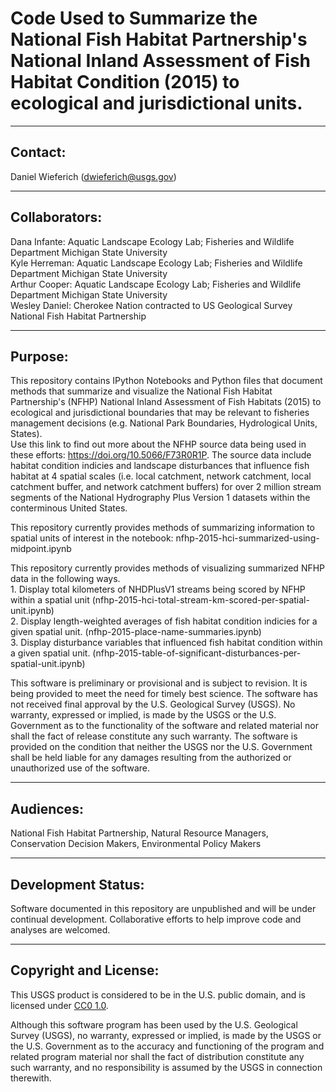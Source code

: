 Code Used to Summarize the National Fish Habitat Partnership's National Inland Assessment of Fish Habitat Condition (2015) 
to ecological and jurisdictional units.
===============================================================================================================

-----------
Contact:
-----------
Daniel Wieferich (dwieferich@usgs.gov)


-----------
Collaborators:
-----------
Dana Infante: Aquatic Landscape Ecology Lab; Fisheries and Wildlife Department Michigan State University		  
Kyle Herreman: Aquatic Landscape Ecology Lab; Fisheries and Wildlife Department Michigan State University		  
Arthur Cooper: Aquatic Landscape Ecology Lab; Fisheries and Wildlife Department Michigan State University		  
Wesley Daniel: Cherokee Nation contracted to US Geological Survey		  
National Fish Habitat Partnership 		



-----------
Purpose:
-----------
This repository contains IPython Notebooks and Python files that document methods that summarize and visualize the National Fish Habitat Partnership's (NFHP) National Inland Assessment of Fish Habitats (2015)
to ecological and jurisdictional boundaries that may be relevant to fisheries management decisions (e.g. National Park Boundaries, Hydrological Units, States).  
Use this link to find out more about the NFHP source data being used in these efforts: https://doi.org/10.5066/F73R0R1P.  The source data include habitat condition indicies and landscape disturbances that influence
fish habitat at 4 spatial scales (i.e. local catchment, network catchment, local catchment buffer, and network catchment buffers) for over 2 million stream segments of the National Hydrography Plus Version 1 datasets within 
the conterminous United States. 

This repository currently provides methods of summarizing information to spatial units of interest in the notebook: nfhp-2015-hci-summarized-using-midpoint.ipynb	  	  

This repository currently provides methods of visualizing summarized NFHP data in the following ways.	  
	1. Display total kilometers of NHDPlusV1 streams being scored by NFHP within a spatial unit (nfhp-2015-hci-total-stream-km-scored-per-spatial-unit.ipynb)	  
	2. Display length-weighted averages of fish habitat condition indicies for a given spatial unit. (nfhp-2015-place-name-summaries.ipynb)	  
	3. Display disturbance variables that influenced fish habitat condition within a given spatial unit. (nfhp-2015-table-of-significant-disturbances-per-spatial-unit.ipynb)	  



This software is preliminary or provisional and is subject to revision. It is being provided to meet the need for timely best science. 
The software has not received final approval by the U.S. Geological Survey (USGS). 
No warranty, expressed or implied, is made by the USGS or the U.S. Government as to the functionality of the software and related material nor shall the fact of release constitute any such warranty. 
The software is provided on the condition that neither the USGS nor the U.S. Government shall be held liable for any damages resulting from the authorized or unauthorized use of the software. 

-----------
Audiences:
-----------
National Fish Habitat Partnership, Natural Resource Managers, Conservation Decision Makers, Environmental Policy Makers


-----------
Development Status:
-------------------
Software documented in this repository are unpublished and will be under continual development.  Collaborative efforts to help improve code and analyses are welcomed.


----------------------
Copyright and License:
---------------------
This USGS product is considered to be in the U.S. public domain, and is licensed under
[CC0 1.0](https://creativecommons.org/publicdomain/zero/1.0/).

Although this software program has been used by the U.S. Geological Survey (USGS), no warranty, expressed or implied,
is made by the USGS or the U.S. Government as to the accuracy and functioning of the program and related program
material nor shall the fact of distribution constitute any such warranty, and no responsibility is assumed by the
USGS in connection therewith.
